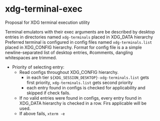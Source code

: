 # xdg-terminal-exec
Proposal for XDG terminal execution utility

Terminal emulators with their exec arguments are be described by desktop entries in directories named `xdg-terminals` placed in XDG_DATA hierarchy
Preferred terminal is configured in config files named `xdg-terminals.list` placed in XDG_CONFIG hierarchy.
Format for config file is a a simple newline-separated list of desktop entries, #comments, dangling whitespaces are trimmed.

- Priority of selecting entry:
  - Read configs throughout XDG_CONFIG hierarchy.
    - in each tier `${XDG_SESSION_DESKTOP}-xdg-terminals.list` gets first priority, `xdg-terminals.list` gets second priority
    - each entry found in configs is checked for applicability and skipped if check fails.
  - If no valid entries were found in configs, every entry found in XDG_DATA hierarchy is checked in a row. Firs applicable will be used.
  - If above fails, `xterm -e`

